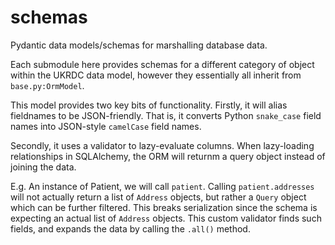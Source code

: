 # schemas

Pydantic data models/schemas for marshalling database data.

Each submodule here provides schemas for a different category of object within the UKRDC data model, however they essentially all inherit from `base.py:OrmModel`.

This model provides two key bits of functionality. Firstly, it will alias fieldnames to be JSON-friendly. That is, it converts Python `snake_case` field names into JSON-style `camelCase` field names.

Secondly, it uses a validator to lazy-evaluate columns. When lazy-loading relationships in SQLAlchemy, the ORM will returnm a query object instead of joining the data.

E.g. An instance of Patient, we will call `patient`. Calling `patient.addresses` will not actually return a list of `Address` objects, but rather a `Query` object which can be further filtered. This breaks serialization since the schema is expecting an actual list of `Address` objects. This custom validator finds such fields, and expands the data by calling the `.all()` method.
